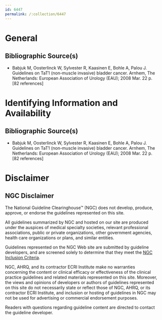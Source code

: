 ```yaml
---
id: 6447
permalink: /:collection/6447
---
```


# General

## Bibliographic Source(s)

- Babjuk M, Oosterlinck W, Sylvester R, Kaasinen E, Bohle A, Palou J. Guidelines on TaT1 (non-muscle invasive) bladder cancer. Arnhem, The Netherlands: European Association of Urology (EAU); 2008 Mar. 22 p. [82 references]

# Identifying Information and Availability

## Bibliographic Source(s)

- Babjuk M, Oosterlinck W, Sylvester R, Kaasinen E, Bohle A, Palou J. Guidelines on TaT1 (non-muscle invasive) bladder cancer. Arnhem, The Netherlands: European Association of Urology (EAU); 2008 Mar. 22 p. [82 references]

# Disclaimer

## NGC Disclaimer

The National Guideline Clearinghouse™ (NGC) does not develop, produce, approve, or endorse the guidelines represented on this site.

All guidelines summarized by NGC and hosted on our site are produced under the auspices of medical specialty societies, relevant professional associations, public or private organizations, other government agencies, health care organizations or plans, and similar entities.

Guidelines represented on the NGC Web site are submitted by guideline developers, and are screened solely to determine that they meet the [NGC Inclusion Criteria](/help-and-about/summaries/inclusion-criteria).

NGC, AHRQ, and its contractor ECRI Institute make no warranties concerning the content or clinical efficacy or effectiveness of the clinical practice guidelines and related materials represented on this site. Moreover, the views and opinions of developers or authors of guidelines represented on this site do not necessarily state or reflect those of NGC, AHRQ, or its contractor ECRI Institute, and inclusion or hosting of guidelines in NGC may not be used for advertising or commercial endorsement purposes.

Readers with questions regarding guideline content are directed to contact the guideline developer.

